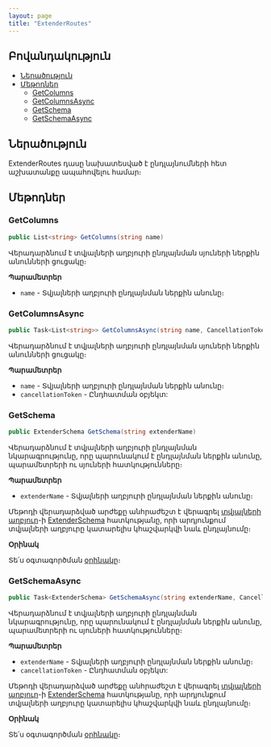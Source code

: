 ```yaml
---
layout: page
title: "ExtenderRoutes"
---
```


## Բովանդակություն

- [Ներածություն](#ներածություն)
- [Մեթոդներ](#մեթոդներ)
  - [GetColumns](#getcolumns)
  - [GetColumnsAsync](#getcolumnsasync)
  - [GetSchema](#getschema)
  - [GetSchemaAsync](#getschemaasync)

## Ներածություն

ExtenderRoutes դասը նախատեսված է ընդլայնումների հետ աշխատանքը ապահովելու համար։

## Մեթոդներ

### GetColumns

```c#
public List<string> GetColumns(string name)
```

Վերադարձնում է տվյալների աղբյուրի ընդլայնման սյուների ներքին անունների ցուցակը։

**Պարամետրեր**

* `name` - Տվյալների աղբյուրի ընդլայնման ներքին անունը։

### GetColumnsAsync

```c#
public Task<List<string>> GetColumnsAsync(string name, CancellationToken cancellationToken = default)
```

Վերադարձնում է տվյալների աղբյուրի ընդլայնման սյուների ներքին անունների ցուցակը։

**Պարամետրեր**

* `name` - Տվյալների աղբյուրի ընդլայնման ներքին անունը։
* `cancellationToken` - Ընդհատման օբյեկտ:

### GetSchema

```c#
public ExtenderSchema GetSchema(string extenderName)
```

Վերադարձնում է տվյալների աղբյուրի ընդլայնման նկարագրությունը, որը պարունակում է ընդլայնման ներքին անունը, պարամետրերի ու սյուների հատկությունները։

**Պարամետրեր**

* `extenderName` - Տվյալների աղբյուրի ընդլայնման ներքին անունը։

Մեթոդի վերադարձված արժեքը անհրաժեշտ է վերագրել [տվյալների աղբյուր](DataSource.md)-ի [ExtenderSchema](DataSource.md#extenderschema) հատկությանը, որի արդյունքում տվյալների աղբյուրը կատարելիս կհաշվարկվի նաև ընդլայնումը։

**Օրինակ**

Տե՛ս օգտագործման [օրինակը](../examples/DataSource.md#օրինակ-2)։

### GetSchemaAsync

```c#
public Task<ExtenderSchema> GetSchemaAsync(string extenderName, CancellationToken cancellationToken = default)
```

Վերադարձնում է տվյալների աղբյուրի ընդլայնման նկարագրությունը, որը պարունակում է ընդլայնման ներքին անունը, պարամետրերի ու սյուների հատկությունները։

**Պարամետրեր**

* `extenderName` - Տվյալների աղբյուրի ընդլայնման ներքին անունը։
* `cancellationToken` - Ընդհատման օբյեկտ:

Մեթոդի վերադարձված արժեքը անհրաժեշտ է վերագրել [տվյալների աղբյուր](DataSource.md)-ի [ExtenderSchema](DataSource.md#extenderschema) հատկությանը, որի արդյունքում տվյալների աղբյուրը կատարելիս կհաշվարկվի նաև ընդլայնումը։

**Օրինակ**

Տե՛ս օգտագործման [օրինակը](../examples/DataSource.md#օրինակ-2)։


